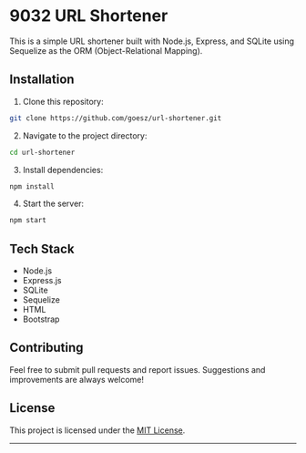 # 9032 URL Shortener

This is a simple URL shortener built with Node.js, Express, and SQLite using Sequelize as the ORM (Object-Relational Mapping).

## Installation

1. Clone this repository:

```bash
git clone https://github.com/goesz/url-shortener.git
```

2. Navigate to the project directory:

```bash
cd url-shortener
```

3. Install dependencies:

```bash
npm install
```

4. Start the server:

```bash
npm start
```


## Tech Stack

- Node.js
- Express.js
- SQLite
- Sequelize
- HTML
- Bootstrap

## Contributing

Feel free to submit pull requests and report issues. Suggestions and improvements are always welcome!

## License

This project is licensed under the [MIT License](https://opensource.org/licenses/MIT).

---

